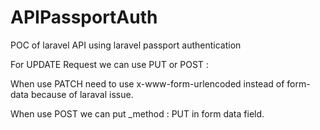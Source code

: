 # APIPassportAuth
POC of laravel API using laravel passport authentication


For UPDATE Request we can use PUT or POST : 

When use PATCH need to use x-www-form-urlencoded instead of form-data because of laraval issue.

When use POST we can put _method : PUT in form data field.
